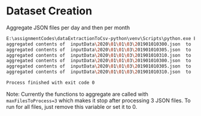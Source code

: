 # Dataset Creation

Aggregate JSON files per day and then per month

```bash
E:\assignmentCodes\dataExtractionToCsv-python\venv\Scripts\python.exe E:/assignmentCodes/dataExtractionToCsv-python/main.py inputData outputData
aggregated contents of  inputData\2020\01\01\03\201901010300.json  to  outputData\2020\01\01\aggregated.csv
aggregated contents of  inputData\2020\01\01\03\201901010305.json  to  outputData\2020\01\01\aggregated.csv
aggregated contents of  inputData\2020\01\01\03\201901010310.json  to  outputData\2020\01\01\aggregated.csv
aggregated contents of  inputData\2020\01\01\03\201901010300.json  to  outputData\2020\01\aggregated.csv
aggregated contents of  inputData\2020\01\01\03\201901010305.json  to  outputData\2020\01\aggregated.csv
aggregated contents of  inputData\2020\01\01\03\201901010310.json  to  outputData\2020\01\aggregated.csv

Process finished with exit code 0
```

Note: Currently the functions to aggregate are called with `maxFilesToProcess=3` which makes it stop after processing 3 
JSON files. To run for all files, just remove this variable or set it to 0.